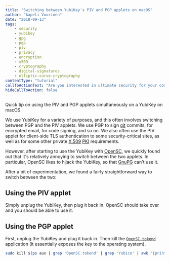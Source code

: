 ```yaml
---
title: "Switching between YubiKey's PIV and PGP applets on macOS"
author: "Aapeli Vuorinen"
date: "2018-09-13"
tags:
    - security
    - yubikey
    - gpg
    - pgp
    - piv
    - privacy
    - encryption
    - x509
    - cryptography
    - digital-signatures
    - elliptic-curve-cryptography
contentType: "tutorial"
callToActionText: "Are you interested in ultimate security for your company? Could hardware security devices improve your internal processes and security policies? Fill in the form below to have one of our knowledgeable security experts contact you."
hideCallToAction: false
---
```


Quick tip on using the PIV and PGP applets simultaneously on a YubiKey on macOS

<!-- end excerpt -->

We use YubiKey for a variety of purposes, and this often involves switching between PGP and the PIV applets. We use PGP to sign [git](https://git-scm.com) commits, for encrypted email, for code signing, and so on. We also often use the PIV applet for client-side TLS authentication to some security-critical sites, as well as for some other private [X.509](https://en.wikipedia.org/wiki/X.509) [PKI](https://en.wikipedia.org/wiki/Public-key_infrastructure) requirements.

However, after starting to use the YubiKey with [OpenSC](https://github.com/OpenSC/OpenSC), we quickly found out that it's relatively annoying to switch between the two applets. In particular, OpenSC likes to hijack the YubiKey, so that [GnuPG](https://gnupg.org/) can't use it.

After a bit of experimentation, we found a fairly straightforward way to switch between the two:

## Using the PIV applet

Simply unplug the YubiKey, then plug it back in. OpenSC should take over and you should be able to use it.

## Using the PGP applet

First, unplug the YubiKey and plug it back in. Then kill the [`OpenSC.tokend`](https://github.com/OpenSC/OpenSC.tokend) application (it essentially exposes the key to the operating system).

```sh
sudo kill $(ps aux | grep 'OpenSC.tokend' | grep 'Yubico' | awk '{print $2}')
```
